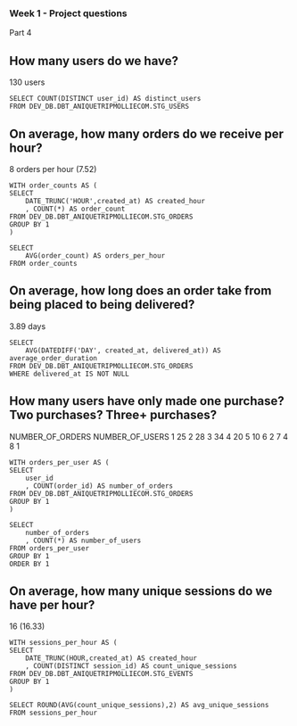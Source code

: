 ### Week 1 - Project questions

Part 4
## How many users do we have? 
130 users

```
SELECT COUNT(DISTINCT user_id) AS distinct_users
FROM DEV_DB.DBT_ANIQUETRIPMOLLIECOM.STG_USERS
```

## On average, how many orders do we receive per hour?
8 orders per hour (7.52)

```
WITH order_counts AS (
SELECT 
    DATE_TRUNC('HOUR',created_at) AS created_hour
    , COUNT(*) AS order_count
FROM DEV_DB.DBT_ANIQUETRIPMOLLIECOM.STG_ORDERS
GROUP BY 1
)

SELECT 
    AVG(order_count) AS orders_per_hour
FROM order_counts
```

## On average, how long does an order take from being placed to being delivered?
3.89 days

```
SELECT 
    AVG(DATEDIFF('DAY', created_at, delivered_at)) AS average_order_duration
FROM DEV_DB.DBT_ANIQUETRIPMOLLIECOM.STG_ORDERS
WHERE delivered_at IS NOT NULL
```

## How many users have only made one purchase? Two purchases? Three+ purchases?

NUMBER_OF_ORDERS	NUMBER_OF_USERS
1               	25
2	                28
3	                34
4	                20
5	                10
6	                 2
7	                 4
8	                 1

```
WITH orders_per_user AS (
SELECT 
    user_id
    , COUNT(order_id) AS number_of_orders
FROM DEV_DB.DBT_ANIQUETRIPMOLLIECOM.STG_ORDERS
GROUP BY 1
)

SELECT 
    number_of_orders
    , COUNT(*) AS number_of_users
FROM orders_per_user
GROUP BY 1
ORDER BY 1
```

## On average, how many unique sessions do we have per hour?
16 (16.33)

```
WITH sessions_per_hour AS (
SELECT 
    DATE_TRUNC(HOUR,created_at) AS created_hour
    , COUNT(DISTINCT session_id) AS count_unique_sessions
FROM DEV_DB.DBT_ANIQUETRIPMOLLIECOM.STG_EVENTS
GROUP BY 1
)

SELECT ROUND(AVG(count_unique_sessions),2) AS avg_unique_sessions
FROM sessions_per_hour
```